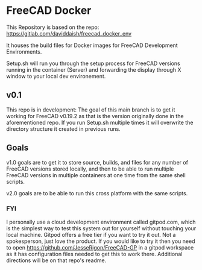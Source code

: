 # FreeCAD Docker

This Repository is based on the repo: https://gitlab.com/daviddaish/freecad_docker_env

It houses the build files for Docker images for FreeCAD Development Environments.

Setup.sh will run you through the setup process for FreeCAD versions running in the container (Server) and forwarding the display through X window to your local dev environement.

## v0.1

This repo is in development: The goal of this main branch is to get it working for FreeCAD v0.19.2 as that is the version originally done in the aforementioned repo. If you run Setup.sh multiple times it will overwrite the directory structure it created in previous runs.

## Goals

v1.0 goals are to get it to store source, builds, and files for any number of FreeCAD versions stored locally, and then to be able to run multiple FreeCAD versions in multiple containers at one time from the same shell scripts.

v2.0 goals are to be able to run this cross platform with the same scripts.  
  
    

	

### FYI

I personally use a cloud development environment called gitpod.com, which is the simplest way to test this system out for yourself without touching your local machine. Gitpod offers a free tier if you want to try it out. Not a spokesperson, just love the product. If you would like to try it then you need to open https://github.com/JesseRigon/FreeCAD-GP in a gitpod workspace as it has configuration files needed to get this to work there. Additional directions will be on that repo's readme.
